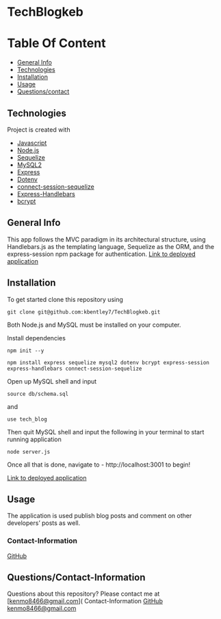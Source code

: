 # TechBlogkeb


# Table Of Content
* [General Info](#general-info)
* [Technologies](#technologies)
* [Installation](#installation)
* [Usage](#usage)
* [Questions/contact](#questions)
## Technologies
Project is created with 
* [Javascript](https://www.javascript.com/)
* [Node.js](https://nodejs.org/en/)
* [Sequelize](https://www.npmjs.com/package/sequelize)
* [MySQL2](https://www.npmjs.com/package/mysql2)
* [Express](https://www.npmjs.com/package/express)
* [Dotenv](https://www.npmjs.com/package/dotenv)
* [connect-session-sequelize](https://www.npmjs.com/package/connect-session-sequelize)
* [Express-Handlebars](https://www.npmjs.com/package/express-handlebars)
* [bcrypt](https://www.npmjs.com/package/bcrypt)

## General Info
This app follows the MVC paradigm in its architectural structure, using Handlebars.js as the templating language, Sequelize as the ORM, and the express-session npm package for authentication.
 [Link to deployed application]()
<br>
## Installation
To get started clone this repository using 
<br>
```terminal
git clone git@github.com:kbentley7/TechBlogkeb.git
```
Both Node.js and MySQL must be installed on your computer.

Install dependencies 
```terminal
npm init --y
``` 
```terminal
npm install express sequelize mysql2 dotenv bcrypt express-session express-handlebars connect-session-sequelize
```
Open up MySQL shell and input 
```terminal
source db/schema.sql
```
and 
```terminal
use tech_blog
```
Then quit MySQL shell and input the following in your terminal to start running application
```terminal
node server.js
```
Once all that is done, navigate to - http://localhost:3001 to begin!

[Link to deployed application]( )

## Usage
The application is used publish blog posts and comment on other developers’ posts as well.
### Contact-Information
[GitHub](https://github.com/kbentley7)

## Questions/Contact-Information

Questions about this repository? Please contact me at 
[kenmo8466@gmail.com](
Contact-Information
[GitHub](https://github.com/kbentley7)
kenmo8466@gmail.com
